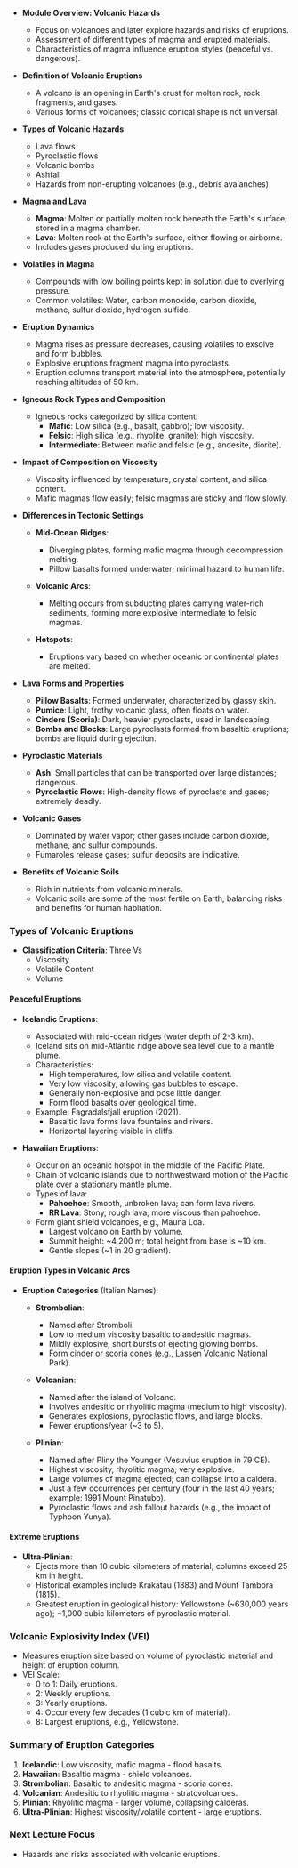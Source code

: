 - **Module Overview: Volcanic Hazards**
  - Focus on volcanoes and later explore hazards and risks of eruptions.
  - Assessment of different types of magma and erupted materials.
  - Characteristics of magma influence eruption styles (peaceful vs. dangerous).

- **Definition of Volcanic Eruptions**
  - A volcano is an opening in Earth's crust for molten rock, rock fragments, and gases.
  - Various forms of volcanoes; classic conical shape is not universal.
  
- **Types of Volcanic Hazards**
  - Lava flows
  - Pyroclastic flows
  - Volcanic bombs
  - Ashfall
  - Hazards from non-erupting volcanoes (e.g., debris avalanches)

- **Magma and Lava**
  - **Magma**: Molten or partially molten rock beneath the Earth's surface; stored in a magma chamber.
  - **Lava**: Molten rock at the Earth's surface, either flowing or airborne.
  - Includes gases produced during eruptions.
  
- **Volatiles in Magma**
  - Compounds with low boiling points kept in solution due to overlying pressure.
  - Common volatiles: Water, carbon monoxide, carbon dioxide, methane, sulfur dioxide, hydrogen sulfide.

- **Eruption Dynamics**
  - Magma rises as pressure decreases, causing volatiles to exsolve and form bubbles.
  - Explosive eruptions fragment magma into pyroclasts.
  - Eruption columns transport material into the atmosphere, potentially reaching altitudes of 50 km.

- **Igneous Rock Types and Composition**
  - Igneous rocks categorized by silica content:
    - **Mafic**: Low silica (e.g., basalt, gabbro); low viscosity.
    - **Felsic**: High silica (e.g., rhyolite, granite); high viscosity.
    - **Intermediate**: Between mafic and felsic (e.g., andesite, diorite).
   
- **Impact of Composition on Viscosity**
  - Viscosity influenced by temperature, crystal content, and silica content.
  - Mafic magmas flow easily; felsic magmas are sticky and flow slowly.

- **Differences in Tectonic Settings**
  - **Mid-Ocean Ridges**:
    - Diverging plates, forming mafic magma through decompression melting.
    - Pillow basalts formed underwater; minimal hazard to human life.
  
  - **Volcanic Arcs**:
    - Melting occurs from subducting plates carrying water-rich sediments, forming more explosive intermediate to felsic magmas.
  
  - **Hotspots**:
    - Eruptions vary based on whether oceanic or continental plates are melted.

- **Lava Forms and Properties**
  - **Pillow Basalts**: Formed underwater, characterized by glassy skin.
  - **Pumice**: Light, frothy volcanic glass, often floats on water.
  - **Cinders (Scoria)**: Dark, heavier pyroclasts, used in landscaping.
  - **Bombs and Blocks**: Large pyroclasts formed from basaltic eruptions; bombs are liquid during ejection.

- **Pyroclastic Materials**
  - **Ash**: Small particles that can be transported over large distances; dangerous.
  - **Pyroclastic Flows**: High-density flows of pyroclasts and gases; extremely deadly.

- **Volcanic Gases**
  - Dominated by water vapor; other gases include carbon dioxide, methane, and sulfur compounds.
  - Fumaroles release gases; sulfur deposits are indicative.

- **Benefits of Volcanic Soils**
  - Rich in nutrients from volcanic minerals.
  - Volcanic soils are some of the most fertile on Earth, balancing risks and benefits for human habitation.

### Types of Volcanic Eruptions
- **Classification Criteria**: Three Vs
  - Viscosity
  - Volatile Content
  - Volume

#### Peaceful Eruptions
- **Icelandic Eruptions**:
  - Associated with mid-ocean ridges (water depth of 2-3 km).
  - Iceland sits on mid-Atlantic ridge above sea level due to a mantle plume.
  - Characteristics:
    - High temperatures, low silica and volatile content.
    - Very low viscosity, allowing gas bubbles to escape.
    - Generally non-explosive and pose little danger.
    - Form flood basalts over geological time.
  - Example: Fagradalsfjall eruption (2021).
    - Basaltic lava forms lava fountains and rivers.
    - Horizontal layering visible in cliffs.

- **Hawaiian Eruptions**:
  - Occur on an oceanic hotspot in the middle of the Pacific Plate.
  - Chain of volcanic islands due to northwestward motion of the Pacific plate over a stationary mantle plume.
  - Types of lava:
    - **Pahoehoe**: Smooth, unbroken lava; can form lava rivers.
    - **RR Lava**: Stony, rough lava; more viscous than pahoehoe.
  - Form giant shield volcanoes, e.g., Mauna Loa.
    - Largest volcano on Earth by volume.
    - Summit height: ~4,200 m; total height from base is ~10 km.
    - Gentle slopes (~1 in 20 gradient).

#### Eruption Types in Volcanic Arcs
- **Eruption Categories** (Italian Names):
  - **Strombolian**:
    - Named after Stromboli.
    - Low to medium viscosity basaltic to andesitic magmas.
    - Mildly explosive, short bursts of ejecting glowing bombs.
    - Form cinder or scoria cones (e.g., Lassen Volcanic National Park).
  
  - **Volcanian**:
    - Named after the island of Volcano.
    - Involves andesitic or rhyolitic magma (medium to high viscosity).
    - Generates explosions, pyroclastic flows, and large blocks.
    - Fewer eruptions/year (~3 to 5).
  
  - **Plinian**:
    - Named after Pliny the Younger (Vesuvius eruption in 79 CE).
    - Highest viscosity, rhyolitic magma; very explosive.
    - Large volumes of magma ejected; can collapse into a caldera.
    - Just a few occurrences per century (four in the last 40 years; example: 1991 Mount Pinatubo).
    - Pyroclastic flows and ash fallout hazards (e.g., the impact of Typhoon Yunya).

#### Extreme Eruptions
- **Ultra-Plinian**:
  - Ejects more than 10 cubic kilometers of material; columns exceed 25 km in height.
  - Historical examples include Krakatau (1883) and Mount Tambora (1815).
  - Greatest eruption in geological history: Yellowstone (~630,000 years ago); ~1,000 cubic kilometers of pyroclastic material.

### Volcanic Explosivity Index (VEI)
- Measures eruption size based on volume of pyroclastic material and height of eruption column.
- VEI Scale:
  - 0 to 1: Daily eruptions.
  - 2: Weekly eruptions.
  - 3: Yearly eruptions.
  - 4: Occur every few decades (1 cubic km of material).
  - 8: Largest eruptions, e.g., Yellowstone.

### Summary of Eruption Categories
1. **Icelandic**: Low viscosity, mafic magma - flood basalts.
2. **Hawaiian**: Basaltic magma - shield volcanoes.
3. **Strombolian**: Basaltic to andesitic magma - scoria cones.
4. **Volcanian**: Andesitic to rhyolitic magma - stratovolcanoes.
5. **Plinian**: Rhyolitic magma - larger volume, collapsing calderas.
6. **Ultra-Plinian**: Highest viscosity/volatile content - large eruptions. 

### Next Lecture Focus
- Hazards and risks associated with volcanic eruptions.